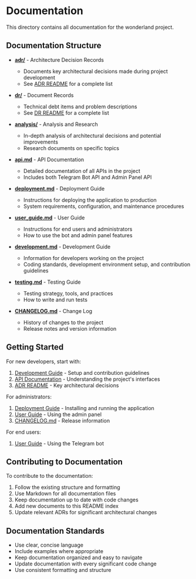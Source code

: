 # Documentation

This directory contains all documentation for the wonderland project.

## Documentation Structure

- [**adr/**](adr/) - Architecture Decision Records
  - Documents key architectural decisions made during project development
  - See [ADR README](adr/README.md) for a complete list

- [**dr/**](dr/) - Document Records
  - Technical debt items and problem descriptions
  - See [DR README](dr/README.md) for a complete list

- [**analysis/**](analysis/) - Analysis and Research
  - In-depth analysis of architectural decisions and potential improvements
  - Research documents on specific topics

- [**api.md**](api.md) - API Documentation
  - Detailed documentation of all APIs in the project
  - Includes both Telegram Bot API and Admin Panel API

- [**deployment.md**](deployment.md) - Deployment Guide
  - Instructions for deploying the application to production
  - System requirements, configuration, and maintenance procedures

- [**user_guide.md**](user_guide.md) - User Guide
  - Instructions for end users and administrators
  - How to use the bot and admin panel features

- [**development.md**](development.md) - Development Guide
  - Information for developers working on the project
  - Coding standards, development environment setup, and contribution guidelines

- [**testing.md**](testing.md) - Testing Guide
  - Testing strategy, tools, and practices
  - How to write and run tests

- [**CHANGELOG.md**](CHANGELOG.md) - Change Log
  - History of changes to the project
  - Release notes and version information

## Getting Started

For new developers, start with:
1. [Development Guide](development.md) - Setup and contribution guidelines
2. [API Documentation](api.md) - Understanding the project's interfaces
3. [ADR README](adr/README.md) - Key architectural decisions

For administrators:
1. [Deployment Guide](deployment.md) - Installing and running the application
2. [User Guide](user_guide.md) - Using the admin panel
3. [CHANGELOG.md](CHANGELOG.md) - Release information

For end users:
1. [User Guide](user_guide.md) - Using the Telegram bot

## Contributing to Documentation

To contribute to the documentation:

1. Follow the existing structure and formatting
2. Use Markdown for all documentation files
3. Keep documentation up to date with code changes
4. Add new documents to this README index
5. Update relevant ADRs for significant architectural changes

## Documentation Standards

- Use clear, concise language
- Include examples where appropriate
- Keep documentation organized and easy to navigate
- Update documentation with every significant code change
- Use consistent formatting and structure